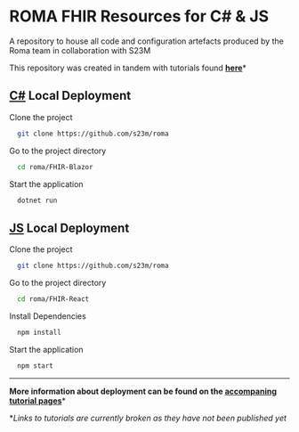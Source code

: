 
# ROMA FHIR Resources for C\#  & JS

A repository to house all code and configuration artefacts produced by the Roma team in collaboration with S23M

This repository was created in tandem with tutorials found **[here](https://github.com/s23m/roma/tree/main/FHIR-Blazor)***

## [C\#](https://github.com/s23m/roma/tree/main/FHIR-Blazor) Local Deployment

Clone the project

```bash
  git clone https://github.com/s23m/roma
```

Go to the project directory

```bash
  cd roma/FHIR-Blazor
```

Start the application

```bash
  dotnet run
```


## [JS](https://github.com/s23m/roma/tree/main/FHIR-React) Local Deployment

Clone the project

```bash
  git clone https://github.com/s23m/roma
```

Go to the project directory

```bash
  cd roma/FHIR-React
```

Install Dependencies

```bash
  npm install
```

Start the application

```bash
  npm start
```

---
**More information about deployment can be found on the [accompaning tutorial pages](https://github.com/s23m/roma)***

**Links to tutorials are currently broken as they have not been published yet*
